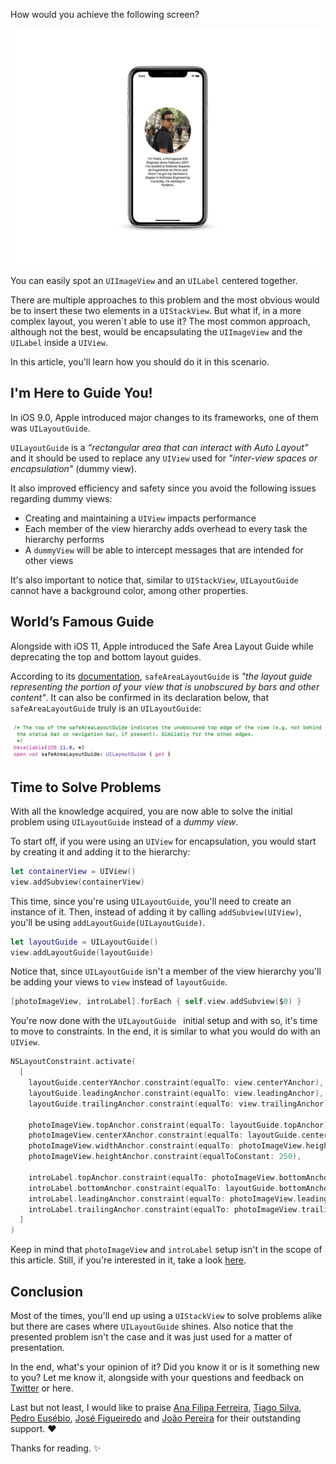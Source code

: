 How would you achieve the following screen? 

![](https://github.com/pedrommcarrasco/pedrommcarrasco.github.io/blob/master/assets/posts/guide-your-layout/goal.jpg?raw=true)

You can easily spot an `UIImageView` and an `UILabel` centered together. 

There are multiple approaches to this problem and the most obvious would be to insert these two elements in a `UIStackView`. But what if, in a more complex layout, you weren´t able to use it? The most common approach, although not the best, would be encapsulating the `UIImageView` and the `UILabel` inside a `UIView`.

In this article, you'll learn how you should do it in this scenario.

## I'm Here to Guide You!
In iOS 9.0, Apple introduced major changes to its frameworks, one of them was `UILayoutGuide`.

 `UILayoutGuide` is a *“rectangular area that can interact with Auto Layout”* and it should be used to replace any `UIView` used for *"inter-view spaces or encapsulation"* (dummy view).

It also improved efficiency and safety since you avoid the following issues regarding dummy views:

* Creating and maintaining a `UIView` impacts performance
* Each member of the view hierarchy adds overhead to every task the hierarchy performs
* A `dummyView` will be able to intercept messages that are intended for other views

It's also important to notice that, similar to `UIStackView`, `UILayoutGuide` cannot have a background color, among other properties.

## World’s Famous Guide

Alongside with iOS 11, Apple introduced the Safe Area Layout Guide while deprecating the top and bottom layout guides.

According to its [documentation](https://developer.apple.com/documentation/uikit/uiview/2891102-safearealayoutguide), `safeAreaLayoutGuide` is *"the layout guide representing the portion of your view that is unobscured by bars and other content"*. It can also be confirmed in its declaration below, that `safeAreaLayoutGuide` truly is an `UILayoutGuide`:

![](https://github.com/pedrommcarrasco/pedrommcarrasco.github.io/blob/master/assets/posts/guide-your-layout/safeAreaDeclaration.png?raw=true)

## Time to Solve Problems

With all the knowledge acquired, you are now able to solve the initial problem using `UILayoutGuide` instead of a *dummy view*.

To start off, if you were using an `UIView` for encapsulation, you would start by creating it and adding it to the hierarchy:

```swift
let containerView = UIView()
view.addSubview(containerView)
```

This time, since you're using `UILayoutGuide`, you'll need to create an instance of it. Then, instead of adding it by calling `addSubview(UIView)`, you'll be using `addLayoutGuide(UILayoutGuide)`.

```swift
let layoutGuide = UILayoutGuide()
view.addLayoutGuide(layoutGuide)
```

Notice that, since `UILayoutGuide` isn't a member of the view hierarchy you'll be adding your views to `view` instead of `layoutGuide`.

```swift
[photoImageView, introLabel].forEach { self.view.addSubview($0) }
```

You're now done with the `UILayoutGuide ` initial setup and with so, it's time to move to constraints. In the end, it is similar to what you would do with an `UIView`.

```swift
NSLayoutConstraint.activate(
  [
    layoutGuide.centerYAnchor.constraint(equalTo: view.centerYAnchor),
    layoutGuide.leadingAnchor.constraint(equalTo: view.leadingAnchor),
    layoutGuide.trailingAnchor.constraint(equalTo: view.trailingAnchor),
                
    photoImageView.topAnchor.constraint(equalTo: layoutGuide.topAnchor),     
    photoImageView.centerXAnchor.constraint(equalTo: layoutGuide.centerXAnchor),
    photoImageView.widthAnchor.constraint(equalTo: photoImageView.heightAnchor),
    photoImageView.heightAnchor.constraint(equalToConstant: 250),
                
    introLabel.topAnchor.constraint(equalTo: photoImageView.bottomAnchor, constant: 16),
    introLabel.bottomAnchor.constraint(equalTo: layoutGuide.bottomAnchor),
    introLabel.leadingAnchor.constraint(equalTo: photoImageView.leadingAnchor),
    introLabel.trailingAnchor.constraint(equalTo: photoImageView.trailingAnchor)
  ]
)
```

Keep in mind that `photoImageView` and `introLabel` setup isn't in the scope of this article. Still, if you're interested in it, take a look [here](https://github.com/pedrommcarrasco/pedrommcarrasco.github.io/tree/master/Articles-Source-Code/Guide%20your%20layout/GuideYourLayout.playground).

## Conclusion

Most of the times, you'll end up using a `UIStackView` to solve problems alike but there are cases where `UILayoutGuide` shines. Also notice that the presented problem isn't the case and it was just used for a matter of presentation.

In the end, what's your opinion of it? Did you know it or is it something new to you? Let me know it, alongside with your questions and feedback on [Twitter](https://twitter.com/) or here.

Last but not least, I would like to praise [Ana Filipa Ferreira](https://twitter.com/anafpf3), [Tiago Silva](https://twitter.com/tiagomssilvaa), [Pedro Eusébio](https://www.linkedin.com/in/peusebio/), [José Figueiredo](https://twitter.com/ZeMiguelFig) and [João Pereira](https://twitter.com/NSMyself) for their outstanding support. ❤️

Thanks for reading. ✨

